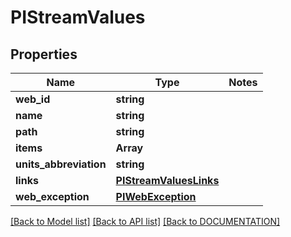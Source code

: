 # PIStreamValues

## Properties
Name | Type | Notes
------------ | ------------- | -------------
**web_id** | **string**
**name** | **string**
**path** | **string**
**items** | **Array<PITimedValue>**
**units_abbreviation** | **string**
**links** | **[**PIStreamValuesLinks**](../models/PIStreamValuesLinks.md)**
**web_exception** | **[**PIWebException**](../models/PIWebException.md)**

[[Back to Model list]](../../DOCUMENTATION.md#documentation-for-models) [[Back to API list]](../../DOCUMENTATION.md#documentation-for-api-endpoints) [[Back to DOCUMENTATION]](../../DOCUMENTATION.md)
